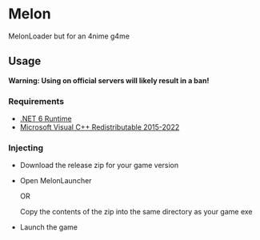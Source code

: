 # Melon
MelonLoader but for an 4nime g4me

## Usage
**Warning: Using on official servers will likely result in a ban!**
### Requirements
- [.NET 6 Runtime](https://dotnet.microsoft.com/en-us/download/dotnet/6.0)
- [Microsoft Visual C++ Redistributable 2015-2022](https://aka.ms/vs/17/release/vc_redist.x64.exe)
### Injecting
- Download the release zip for your game version
- Open MelonLauncher

  OR

  Copy the contents of the zip into the same directory as your game exe
- Launch the game
